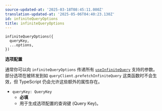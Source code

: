 ```yaml
---
source-updated-at: '2025-03-18T08:45:11.000Z'
translation-updated-at: '2025-05-06T04:40:23.130Z'
id: infiniteQueryOptions
title: infiniteQueryOptions
---
```


```tsx
infiniteQueryOptions({
  queryKey,
  ...options,
})
```

**选项配置**

通常你可以向 `infiniteQueryOptions` 传递所有 [`useInfiniteQuery`](./useInfiniteQuery.md) 支持的参数。部分选项在被转发到如 `queryClient.prefetchInfiniteQuery` 这类函数时不会生效，但 TypeScript 仍会允许这些额外的属性存在。

- `queryKey: QueryKey`
  - **必填**
  - 用于生成选项配置的查询键 (Query Key)。
